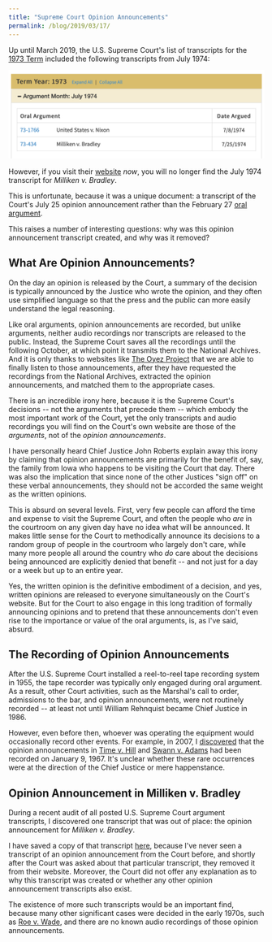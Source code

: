 ```yaml
---
title: "Supreme Court Opinion Announcements"
permalink: /blog/2019/03/17/
---
```


Up until March 2019, the U.S. Supreme Court's list of transcripts for the
[1973 Term](https://www.supremecourt.gov/oral_arguments/archived_transcripts/1973)
included the following transcripts from July 1974:

[![Supreme Court Transcripts - October 1973 Term](/assets/images/scotus/SCOTUS_October_Term_1973_July_1974.png)](https://www.supremecourt.gov/oral_arguments/archived_transcripts/1973)

However, if you visit their [website](https://www.supremecourt.gov/oral_arguments/archived_transcripts/1973) *now*,
you will no longer find the July 1974 transcript for *Milliken v. Bradley*.

This is unfortunate, because it was a unique document: a transcript of the Court's July 25 opinion
announcement rather than the February 27 [oral argument](https://www.supremecourt.gov/pdfs/transcripts/1973/73-434_73-435_73-436_02-27-1974.pdf).

This raises a number of interesting questions: why was this opinion announcement transcript created,
and why was it removed?

## What Are Opinion Announcements?

On the day an opinion is released by the Court, a summary of the decision is typically
announced by the Justice who wrote the opinion, and they often use simplified language so
that the press and the public can more easily understand the legal reasoning.

Like oral arguments, opinion announcements are recorded, but unlike arguments, neither
audio recordings nor transcripts are released to the public.  Instead, the Supreme Court
saves all the recordings until the following October, at which point it transmits them
to the National Archives.  And it is only thanks to websites like [The Oyez Project](https://www.oyez.org)
that we are able to finally listen to those announcements, after they have requested the
recordings from the National Archives, extracted the opinion announcements, and matched
them to the appropriate cases.

There is an incredible irony here, because it is the Supreme Court's decisions -- not the
arguments that precede them -- which embody the most important work of the Court, yet the
only transcripts and audio recordings you will find on the Court's own website are those
of the *arguments*, not of the *opinion announcements*.

I have personally heard Chief Justice John Roberts explain away this irony by claiming that
opinion announcements are primarily for the benefit of, say, the family from Iowa who happens
to be visiting the Court that day.  There was also the implication that since none of the other
Justices "sign off" on these verbal announcements, they should not be accorded the same weight
as the written opinions.

This is absurd on several levels.  First, very few people can afford the time and expense to
visit the Supreme Court, and often the people who *are* in the courtroom on any given day have
no idea what will be announced.  It makes little sense for the Court to methodically announce
its decisions to a random group of people in the courtroom who largely don't care, while many
more people all around the country who *do* care about the decisions being announced are explicitly
denied that benefit -- and not just for a day or a week but up to an entire year.

Yes, the written opinion is the definitive embodiment of a decision, and yes, written opinions
are released to everyone simultaneously on the Court's website.  But for the Court to also engage
in this long tradition of formally announcing opinions and to pretend that these announcements
don't even rise to the importance or value of the oral arguments, is, as I've said, absurd.

## The Recording of Opinion Announcements

After the U.S. Supreme Court installed a reel-to-reel tape recording system in 1955, the tape
recorder was typically only engaged during oral argument.  As a result, other Court activities,
such as the Marshal's call to order, admissions to the bar, and opinion announcements, were not
routinely recorded -- at least not until William Rehnquist became Chief Justice in 1986.

However, even before then, whoever was operating the equipment would occasionally record other
events.  For example, in 2007, I [discovered](/blog/2019/03/01/) that the opinion announcements in
[Time v. Hill](https://www.oyez.org/cases/1965/22) and [Swann v. Adams](https://www.oyez.org/cases/1966/136)
had been recorded on January 9, 1967.  It's unclear whether these rare occurrences were at the direction
of the Chief Justice or mere happenstance.

## Opinion Announcement in Milliken v. Bradley

During a recent audit of all posted U.S. Supreme Court argument transcripts, I discovered one
transcript that was out of place: the opinion announcement for *Milliken v. Bradley*.

I have saved a copy of that transcript [here](/sources/scotus/transcripts/opinions/1973/73-434_1974-07-25.pdf),
because I've never seen a transcript of an opinion announcement from the Court before, and shortly after the Court
was asked about that particular transcript, they removed it from their website.  Moreover, the Court did not offer
any explanation as to why this transcript was created or whether any other opinion announcement transcripts also
exist.

The existence of more such transcripts would be an important find, because many other significant cases were
decided in the early 1970s, such as [Roe v. Wade](https://www.oyez.org/cases/1971/70-18), and there are no known
audio recordings of those opinion announcements.
